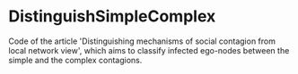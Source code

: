# DistinguishSimpleComplex
Code of the article 'Distinguishing mechanisms of social contagion from local network view', which aims to classify infected ego-nodes between the simple and the complex contagions.

